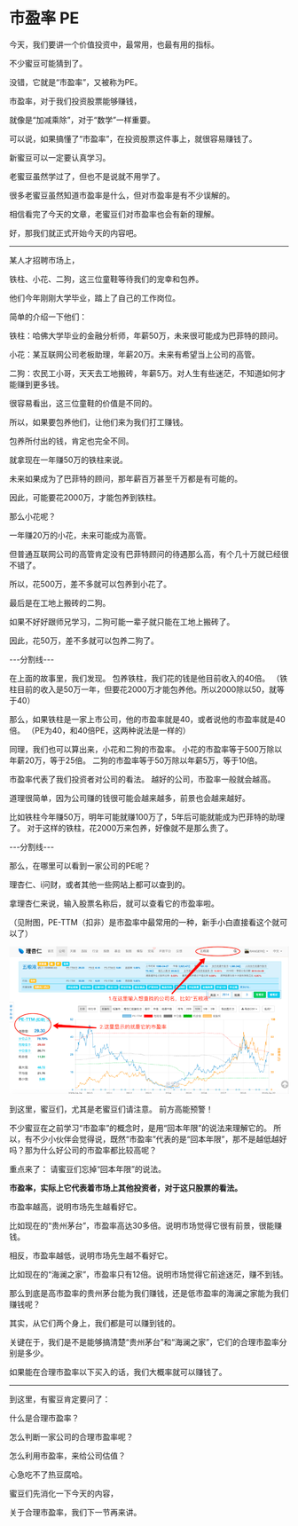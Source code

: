  # 市盈率 PE



今天，我们要讲一个价值投资中，最常用，也最有用的指标。

不少蜜豆可能猜到了。

没错，它就是“市盈率”，又被称为PE。

市盈率，对于我们投资股票能够赚钱，

就像是“加减乘除”，对于“数学”一样重要。

可以说，如果搞懂了“市盈率”，在投资股票这件事上，就很容易赚钱了。

新蜜豆可以一定要认真学习。

老蜜豆虽然学过了，但也不是说就不用学了。

很多老蜜豆虽然知道市盈率是什么，但对市盈率是有不少误解的。

相信看完了今天的文章，老蜜豆们对市盈率也会有新的理解。

好，那我们就正式开始今天的内容吧。

---

某人才招聘市场上，

铁柱、小花、二狗，这三位童鞋等待我们的宠幸和包养。 

他们今年刚刚大学毕业，踏上了自己的工作岗位。

简单的介绍一下他们：

铁柱：哈佛大学毕业的金融分析师，年薪50万，未来很可能成为巴菲特的顾问。

小花：某互联网公司老板助理，年薪20万。未来有希望当上公司的高管。

二狗：农民工小哥，天天去工地搬砖，年薪5万。对人生有些迷茫，不知道如何才能赚到更多钱。

很容易看出，这三位童鞋的价值是不同的。

所以，如果要包养他们，让他们来为我们打工赚钱。

包养所付出的钱，肯定也完全不同。

就拿现在一年赚50万的铁柱来说。

未来如果成为了巴菲特的顾问，那年薪百万甚至千万都是有可能的。

因此，可能要花2000万，才能包养到铁柱。

那么小花呢？

一年赚20万的小花，未来可能成为高管。

但普通互联网公司的高管肯定没有巴菲特顾问的待遇那么高，有个几十万就已经很不错了。

所以，花500万，差不多就可以包养到小花了。

最后是在工地上搬砖的二狗。

如果不好好跟师兄学习，二狗可能一辈子就只能在工地上搬砖了。

因此，花50万，差不多就可以包养二狗了。


---分割线---

在上面的故事里，我们发现。
包养铁柱，我们花的钱是他目前收入的40倍。
（铁柱目前的收入是50万一年，但要花2000万才能包养他。所以2000除以50，就等于40）

那么，如果铁柱是一家上市公司，他的市盈率就是40，或者说他的市盈率就是40倍。
（PE为40，和40倍PE，这两种说法是一样的）

同理，我们也可以算出来，小花和二狗的市盈率。
小花的市盈率等于500万除以年薪20万，等于25倍。
二狗的市盈率等于50万除以年薪5万，等于10倍。

市盈率代表了我们投资者对公司的看法。
越好的公司，市盈率一般就会越高。

道理很简单，因为公司赚的钱很可能会越来越多，前景也会越来越好。

比如铁柱今年赚50万，明年可能就赚100万了，5年后可能就能成为巴菲特的助理了。
对于这样的铁柱，花2000万来包养，好像就不是那么贵了。


---分割线---

那么，在哪里可以看到一家公司的PE呢？

理杏仁、i问财，或者其他一些网站上都可以查到的。

拿理杏仁来说，输入股票名称后，就可以查看它的市盈率啦。

（见附图，PE-TTM（扣非）是市盈率中最常用的一种，新手小白直接看这个就可以了）

![1](./5-img/1.png)


到这里，蜜豆们，尤其是老蜜豆们请注意。
前方高能预警！

不少蜜豆在之前学习“市盈率”的概念时，是用“回本年限”的说法来理解它的。
所以，有不少小伙伴会觉得说，既然“市盈率”代表的是“回本年限”，那不是越低越好吗？那为什么好公司的市盈率都比较高呢？

重点来了：
请蜜豆们忘掉“回本年限”的说法。

**市盈率，实际上它代表着市场上其他投资者，对于这只股票的看法。**

市盈率越高，说明市场先生越看好它。

比如现在的“贵州茅台”，市盈率高达30多倍。说明市场觉得它很有前景，很能赚钱。

相反，市盈率越低，说明市场先生越不看好它。

比如现在的“海澜之家”，市盈率只有12倍。说明市场觉得它前途迷茫，赚不到钱。


那么到底是高市盈率的贵州茅台能为我们赚钱，还是低市盈率的海澜之家能为我们赚钱呢？

其实，从它们两个身上，我们都是可以赚到钱的。

关键在于，我们是不是能够搞清楚“贵州茅台”和“海澜之家”，它们的合理市盈率分别是多少。

如果能在合理市盈率以下买入的话，我们大概率就可以赚钱了。



---



到这里，有蜜豆肯定要问了：

什么是合理市盈率？

怎么判断一家公司的合理市盈率呢？

怎么利用市盈率，来给公司估值？

心急吃不了热豆腐哈。

蜜豆们先消化一下今天的内容，

关于合理市盈率，我们下一节再来讲。



